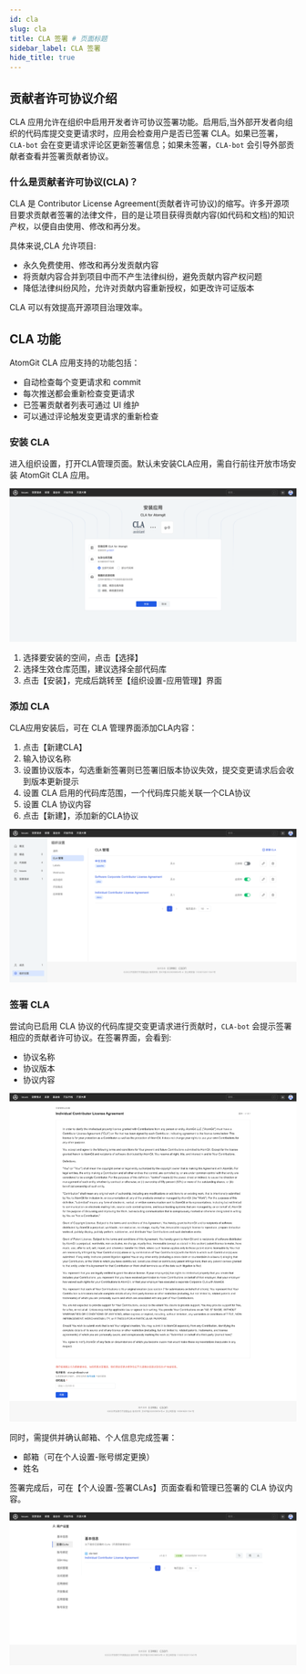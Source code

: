 ```yaml
---
id: cla
slug: cla
title: CLA 签署 # 页面标题
sidebar_label: CLA 签署
hide_title: true
---
```


## 贡献者许可协议介绍

CLA 应用允许在组织中启用开发者许可协议签署功能。启用后,当外部开发者向组织的代码库提交变更请求时，应用会检查用户是否已签署 CLA。如果已签署，`CLA-bot` 会在变更请求评论区更新签署信息；如果未签署，`CLA-bot` 会引导外部贡献者查看并签署贡献者协议。

### 什么是贡献者许可协议(CLA)？

CLA 是 Contributor License Agreement(贡献者许可协议)的缩写。许多开源项目要求贡献者签署的法律文件，目的是让项目获得贡献内容(如代码和文档)的知识产权，以便自由使用、修改和再分发。

具体来说,CLA 允许项目:

- 永久免费使用、修改和再分发贡献内容
- 将贡献内容合并到项目中而不产生法律纠纷，避免贡献内容产权问题
- 降低法律纠纷风险，允许对贡献内容重新授权，如更改许可证版本

CLA 可以有效提高开源项目治理效率。

## CLA 功能

AtomGit CLA 应用支持的功能包括：

- 自动检查每个变更请求和 commit
- 每次推送都会重新检查变更请求
- 已签署贡献者列表可通过 UI 维护
- 可以通过评论触发变更请求的重新检查

### 安装 CLA

进入组织设置，打开CLA管理页面。默认未安装CLA应用，需自行前往开放市场安装 AtomGit CLA 应用。

![cla 安装](./img/cla-install.png)

1. 选择要安装的空间，点击【选择】
2. 选择生效仓库范围，建议选择全部代码库
3. 点击【安装】，完成后跳转至【组织设置-应用管理】界面

### 添加 CLA

CLA应用安装后，可在 CLA 管理界面添加CLA内容：

1. 点击【新建CLA】
2. 输入协议名称
3. 设置协议版本，勾选重新签署则已签署旧版本协议失效，提交变更请求后会收到版本更新提示
4. 设置 CLA 启用的代码库范围，一个代码库只能关联一个CLA协议
5. 设置 CLA 协议内容
6. 点击【新建】，添加新的CLA协议

![cla 列表](./img/cla-list.png)

### 签署 CLA

尝试向已启用 CLA 协议的代码库提交变更请求进行贡献时，`CLA-bot` 会提示签署相应的贡献者许可协议。在签署界面，会看到:

- 协议名称
- 协议版本
- 协议内容

![cla 详情](./img/cla-detail.png)

同时，需提供并确认邮箱、个人信息完成签署：

- 邮箱（可在个人设置-账号绑定更换）
- 姓名

签署完成后，可在【个人设置-签署CLAs】页面查看和管理已签署的 CLA 协议内容。

![已签署 cla](./img/my-clas.png)
